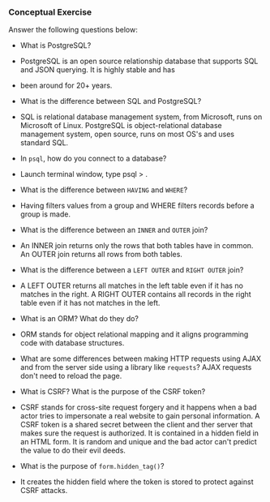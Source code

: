 ### Conceptual Exercise

Answer the following questions below:

- What is PostgreSQL?
- PostgreSQL is an open source relationship database that supports SQL and JSON querying. It is highly stable and has
- been around for 20+ years.

- What is the difference between SQL and PostgreSQL?
- SQL is relational database management system, from Microsoft, runs on Microsoft of Linux. PostgreSQL is object-relational database management system, open source, runs on most OS's and uses standard SQL.

- In `psql`, how do you connect to a database?
- Launch terminal window, type psql > <database name>.

- What is the difference between `HAVING` and `WHERE`?
- Having filters values from a group and WHERE filters records before a group is made.

- What is the difference between an `INNER` and `OUTER` join?
- An INNER join returns only the rows that both tables have in common. An OUTER join returns all rows from both tables.

- What is the difference between a `LEFT OUTER` and `RIGHT OUTER` join?
- A LEFT OUTER returns all matches in the left table even if it has no matches in the right. A RIGHT OUTER contains all records in the right table even if it has not matches in the left.

- What is an ORM? What do they do?
- ORM stands for object relational mapping and it aligns programming code with database structures.

- What are some differences between making HTTP requests using AJAX
  and from the server side using a library like `requests`?
  AJAX requests don't need to reload the page.

- What is CSRF? What is the purpose of the CSRF token?
- CSRF stands for cross-site request forgery and it happens when a bad actor tries to impersonate a real website to gain personal information. A CSRF token is a shared secret between the client and ther server that makes sure the request is authorized. It is contained in a hidden field in an HTML form. It is random and unique and the bad actor can't predict the value to do their evil deeds.

- What is the purpose of `form.hidden_tag()`?
- It creates the hidden field where the token is stored to protect against CSRF attacks.
